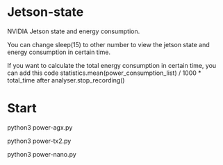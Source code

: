 # Jetson-state
NVIDIA Jetson state and energy consumption.

You can change sleep(15) to other number to view the jetson state and energy consumption in certain time.

If you want to calculate the total energy consumption in certain time, you can add this code statistics.mean(power_consumption_list) / 1000 * total_time after analyser.stop_recording()
# Start
python3 power-agx.py

python3 power-tx2.py

python3 power-nano.py
